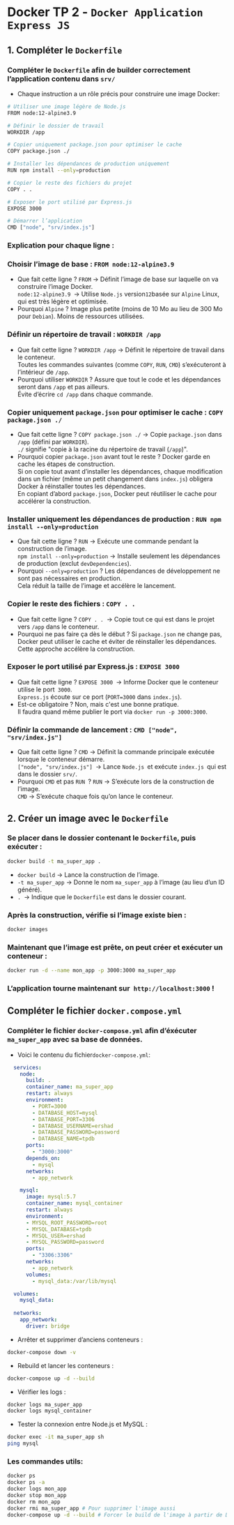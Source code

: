 # Docker TP 2 - `Docker Application Express JS`
## 1. Compléter le `Dockerfile `
### Compléter le `Dockerfile` afin de builder correctement l’application contenu dans `srv/`
- Chaque instruction a un rôle précis pour construire une image Docker:
```bash
# Utiliser une image légère de Node.js
FROM node:12-alpine3.9

# Définir le dossier de travail
WORKDIR /app

# Copier uniquement package.json pour optimiser le cache
COPY package.json ./

# Installer les dépendances de production uniquement
RUN npm install --only=production

# Copier le reste des fichiers du projet
COPY . .

# Exposer le port utilisé par Express.js
EXPOSE 3000

# Démarrer l’application
CMD ["node", "srv/index.js"]

```
### Explication pour chaque ligne :
### Choisir l’image de base : `FROM node:12-alpine3.9`
- Que fait cette ligne ?
`FROM` → Définit l’image de base sur laquelle on va construire l’image Docker.  
`node:12-alpine3.9 `→ Utilise `Node.js` version` 12 `basée sur `Alpine` Linux, qui est très légère et optimisée.  
- Pourquoi `Alpine` ?
Image plus petite (moins de 10 Mo au lieu de 300 Mo pour `Debian`). Moins de ressources utilisées.
### Définir un répertoire de travail : `WORKDIR /app`
- Que fait cette ligne ?
`WORKDIR /app` → Définit le répertoire de travail dans le conteneur.  
Toutes les commandes suivantes (comme `COPY`, `RUN`, `CMD`) s’exécuteront à l’intérieur de `/app`.
- Pourquoi utiliser `WORKDIR` ?
Assure que tout le code et les dépendances seront dans `/app` et pas ailleurs.  
Évite d’écrire `cd /app` dans chaque commande.
### Copier uniquement `package.json` pour optimiser le cache : `COPY package.json ./`
- Que fait cette ligne ?
`COPY package.json ./` → Copie `package.json` dans `/app` (défini par `WORKDIR`).  
`./` signifie "copie à la racine du répertoire de travail (`/app`)".
- Pourquoi copier `package.json` avant tout le reste ?
Docker garde en cache les étapes de construction.  
Si on copie tout avant d’installer les dépendances, chaque modification dans un fichier (même un petit changement dans `index.js`) obligera Docker à réinstaller toutes les dépendances.  
En copiant d’abord `package.json`, Docker peut réutiliser le cache pour accélérer la construction.

### Installer uniquement les dépendances de production : `RUN npm install --only=production`
- Que fait cette ligne ?
`RUN` → Exécute une commande pendant la construction de l’image.  
`npm install --only=production` → Installe seulement les dépendances de production (exclut `devDependencies`).
- Pourquoi `--only=production` ?
Les dépendances de développement ne sont pas nécessaires en production.  
Cela réduit la taille de l’image et accélère le lancement.

### Copier le reste des fichiers : `COPY . . `
- Que fait cette ligne ?
`COPY . . `→ Copie tout ce qui est dans le projet vers `/app` dans le conteneur.
- Pourquoi ne pas faire ça dès le début ?
Si `package.json` ne change pas, Docker peut utiliser le cache et éviter de réinstaller les dépendances.  
Cette approche accélère la construction.

### Exposer le port utilisé par Express.js : `EXPOSE 3000`
 - Que fait cette ligne ?
`EXPOSE 3000 `→ Informe Docker que le conteneur utilise le port` 3000`.  
`Express.js` écoute sur ce port (`PORT=3000` dans `index.js`).
- Est-ce obligatoire ?
Non, mais c'est une bonne pratique.  
Il faudra quand même publier le port via `docker run -p 3000:3000`.

### Définir la commande de lancement : `CMD ["node", "srv/index.js"]`
- Que fait cette ligne ?
`CMD` → Définit la commande principale exécutée lorsque le conteneur démarre.  
`["node", "srv/index.js"] `→ Lance `Node.js `et exécute `index.js `qui est dans le dossier `srv/`.
- Pourquoi `CMD` et pas `RUN `?
`RUN` → S’exécute lors de la construction de l’image.  
`CMD` → S’exécute chaque fois qu’on lance le conteneur.

## 2. Créer un image avec le `Dockerfile`
### Se placer dans le dossier contenant le `Dockerfile`, puis exécuter :
```bash
docker build -t ma_super_app .
```

- `docker build` → Lance la construction de l’image.  
- `-t ma_super_app` → Donne le nom `ma_super_app` à l’image (au lieu d’un ID généré).  
- `. `→ Indique que le `Dockerfile` est dans le dossier courant.

### Après la construction, vérifie si l’image existe bien :
```bash
docker images
```
### Maintenant que l’image est prête, on peut créer et exécuter un conteneur :

```bash
docker run -d --name mon_app -p 3000:3000 ma_super_app

```
### L’application tourne maintenant sur` http://localhost:3000` !

## Compléter le fichier `docker.compose.yml`
### Compléter le fichier `docker-compose.yml` afin d’éxécuter `ma_super_app` avec sa base de données.
- Voici le contenu du fichier` docker-compose.yml `:
```yaml
  services:
    node:
      build: .
      container_name: ma_super_app
      restart: always
      environment:
        - PORT=3000
        - DATABASE_HOST=mysql
        - DATABASE_PORT=3306
        - DATABASE_USERNAME=ershad
        - DATABASE_PASSWORD=password
        - DATABASE_NAME=tpdb
      ports:
        - "3000:3000"
      depends_on:
        - mysql
      networks:
        - app_network

    mysql:
      image: mysql:5.7
      container_name: mysql_container
      restart: always
      environment:
      - MYSQL_ROOT_PASSWORD=root
      - MYSQL_DATABASE=tpdb
      - MYSQL_USER=ershad
      - MYSQL_PASSWORD=password
      ports:
        - "3306:3306"
      networks:
        - app_network
      volumes:
        - mysql_data:/var/lib/mysql

  volumes:
    mysql_data:
  
  networks:
    app_network:
      driver: bridge
```

- Arrêter et supprimer d’anciens conteneurs :

```bash
docker-compose down -v

```

- Rebuild et lancer les conteneurs :

```bash
docker-compose up -d --build

```

- Vérifier les logs :

```bash
docker logs ma_super_app
docker logs mysql_container

```
- Tester la connexion entre Node.js et MySQL :

```bash
docker exec -it ma_super_app sh
ping mysql

```

### Les commandes utils:
```bash
docker ps
docker ps -a
docker logs mon_app
docker stop mon_app
docker rm mon_app
docker rmi ma_super_app # Pour supprimer l'image aussi
docker-compose up -d --build # Forcer le build de l'image à partir de Dockerfile
```